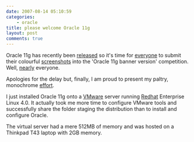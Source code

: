 ```yaml
---
date: 2007-08-14 05:10:59
categories:
    - oracle
title: please welcome Oracle 11g
layout: post
comments: true
---
```

Oracle 11g has recently been
[released](http://www.oracle.com/technology/products/database/oracle11g/index.html)
so it's time for
[everyone](http://www.oracle-base.com/articles/11g/OracleDB11gR1InstallationOnEnterpriseLinux4and5.php)
to submit their colourful
[screenshots](http://www.dizwell.com/prod/node/930) into the 'Oracle 11g
banner version' competition. Well,
[nearly](http://oracledoug.com/serendipity/index.php?/archives/1308-Does-Anyone-Know-When-11g-Will-Be-Released.html)
everyone.

Apologies for the delay but, finally, I am proud to present my paltry,
monochrome
[effort](http://picasaweb.google.com/nbrightside/Blog/photo#5098294974988339106).

I just installed Oracle 11g onto a
[VMware](http://www.vmware.com/products/ws/) server running
[Redhat](http://www.redhat.com/rhel/) Enterprise Linux 4.0. It actually
took me more time to configure VMware tools and successfully share the
folder staging the distribution than to install and configure Oracle.

The virtual server had a mere 512MB of memory and was hosted on a
Thinkpad T43 laptop with 2GB memory.
